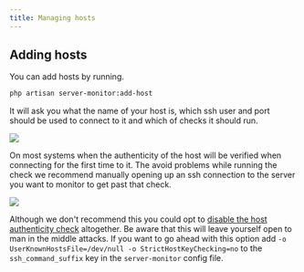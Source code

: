 ```yaml
---
title: Managing hosts
---
```


## Adding hosts

You can add hosts by running.

```bash
php artisan server-monitor:add-host
```

It will ask you what the name of your host is, which ssh user and port should be used to connect to it and which of checks it should run.

<img src="/images/server-monitor/add-host.jpg">

On most systems when the authenticity of the host will be verified when connecting for the first time to it. The avoid problems while running the check we recommend manually opening up an ssh connection to the server you want to monitor to get past that check.

<img src="/images/server-monitor/authenticity.jpg">

Although we don't recommend this you could opt to [disable the host authenticity check](http://linuxcommando.blogspot.be/2008/10/how-to-disable-ssh-host-key-checking.html) altogether. Be aware that this will leave yourself open to man in the middle attacks. If you want to go ahead with this option add `-o UserKnownHostsFile=/dev/null -o StrictHostKeyChecking=no` to the `ssh_command_suffix` key in the `server-monitor` config file.
